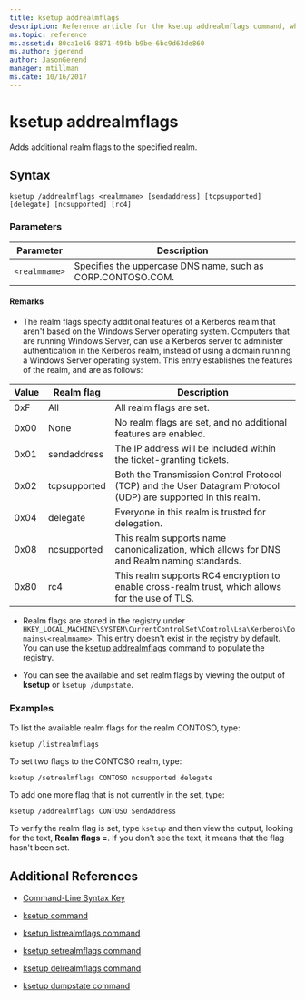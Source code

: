 ```yaml
---
title: ksetup addrealmflags
description: Reference article for the ksetup addrealmflags command, which adds additional realm flags to the specified realm.
ms.topic: reference
ms.assetid: 80ca1e16-8871-494b-b9be-6bc9d63de860
ms.author: jgerend
author: JasonGerend
manager: mtillman
ms.date: 10/16/2017
---
```


# ksetup addrealmflags

Adds additional realm flags to the specified realm.

## Syntax

```
ksetup /addrealmflags <realmname> [sendaddress] [tcpsupported] [delegate] [ncsupported] [rc4]
```

### Parameters

| Parameter | Description |
| --------- | ----------- |
| `<realmname>` | Specifies the uppercase DNS name, such as CORP.CONTOSO.COM. |

#### Remarks

- The realm flags specify additional features of a Kerberos realm that aren't based on the Windows Server operating system. Computers that are running Windows Server, can use a Kerberos server to administer authentication in the Kerberos realm, instead of using a domain running a Windows Server operating system. This entry establishes the features of the realm, and are as follows:

| Value | Realm flag | Description |
| ----- | ---------- | ----------- |
| 0xF | All | All realm flags are set. |
| 0x00 | None | No realm flags are set, and no additional features are enabled. |
| 0x01 | sendaddress | The IP address will be included within the ticket-granting tickets. |
| 0x02 | tcpsupported | Both the Transmission Control Protocol (TCP) and the User Datagram Protocol (UDP) are supported in this realm. |
| 0x04 | delegate | Everyone in this realm is trusted for delegation. |
| 0x08 | ncsupported | This realm supports name canonicalization, which allows for DNS and Realm naming standards. |
| 0x80 | rc4 | This realm supports RC4 encryption to enable cross-realm trust, which allows for the use of TLS. |

- Realm flags are stored in the registry under `HKEY_LOCAL_MACHINE\SYSTEM\CurrentControlSet\Control\Lsa\Kerberos\Domains\<realmname>`. This entry doesn't exist in the registry by default. You can use the [ksetup addrealmflags](ksetup-addrealmflags.md) command to populate the registry.

- You can see the available and set realm flags by viewing the output of **ksetup** or `ksetup /dumpstate`.

### Examples

To list the available realm flags for the realm CONTOSO, type:

```
ksetup /listrealmflags
```

To set two flags to the CONTOSO realm, type:

```
ksetup /setrealmflags CONTOSO ncsupported delegate
```

To add one more flag that is not currently in the set, type:

```
ksetup /addrealmflags CONTOSO SendAddress
```

To verify the realm flag is set, type `ksetup` and then view the output, looking for the text, **Realm flags =**. If you don't see the text, it means that the flag hasn't been set.

## Additional References

- [Command-Line Syntax Key](command-line-syntax-key.md)

- [ksetup command](ksetup.md)

- [ksetup listrealmflags command](ksetup-listrealmflags.md)

- [ksetup setrealmflags command](ksetup-setrealmflags.md)

- [ksetup delrealmflags command](ksetup-delrealmflags.md)

- [ksetup dumpstate command](ksetup-dumpstate.md)
